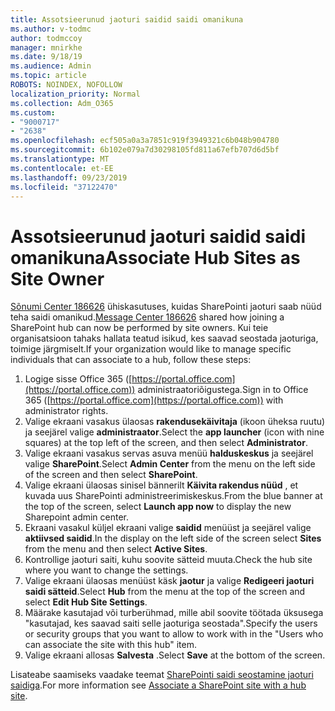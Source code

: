 ```yaml
---
title: Assotsieerunud jaoturi saidid saidi omanikuna
ms.author: v-todmc
author: todmccoy
manager: mnirkhe
ms.date: 9/18/19
ms.audience: Admin
ms.topic: article
ROBOTS: NOINDEX, NOFOLLOW
localization_priority: Normal
ms.collection: Adm_O365
ms.custom:
- "9000717"
- "2638"
ms.openlocfilehash: ecf505a0a3a7851c919f3949321c6b048b904780
ms.sourcegitcommit: 6b102e079a7d30298105fd811a67efb707d6d5bf
ms.translationtype: MT
ms.contentlocale: et-EE
ms.lasthandoff: 09/23/2019
ms.locfileid: "37122470"
---
```

# <a name="associate-hub-sites-as-site-owner"></a><span data-ttu-id="0faa9-102">Assotsieerunud jaoturi saidid saidi omanikuna</span><span class="sxs-lookup"><span data-stu-id="0faa9-102">Associate Hub Sites as Site Owner</span></span>

<span data-ttu-id="0faa9-103">[Sõnumi Center 186626](https://admin.microsoft.com/Adminportal/Home?source=applauncher#/MessageCenter?id=MC186626) ühiskasutuses, kuidas SharePointi jaoturi saab nüüd teha saidi omanikud.</span><span class="sxs-lookup"><span data-stu-id="0faa9-103">[Message Center 186626](https://admin.microsoft.com/Adminportal/Home?source=applauncher#/MessageCenter?id=MC186626) shared how joining a SharePoint hub can now be performed by site owners.</span></span> <span data-ttu-id="0faa9-104">Kui teie organisatsioon tahaks hallata teatud isikud, kes saavad seostada jaoturiga, toimige järgmiselt.</span><span class="sxs-lookup"><span data-stu-id="0faa9-104">If your organization would like to manage specific individuals that can associate to a hub, follow these steps:</span></span> 

1. <span data-ttu-id="0faa9-105">Logige sisse Office 365 ([https://portal.office.com](https://portal.office.com)) administraatoriõigustega.</span><span class="sxs-lookup"><span data-stu-id="0faa9-105">Sign in to Office 365 ([https://portal.office.com](https://portal.office.com)) with administrator rights.</span></span>
2. <span data-ttu-id="0faa9-106">Valige ekraani vasakus ülaosas **rakendusekäivitaja** (ikoon üheksa ruutu) ja seejärel valige **administraator**.</span><span class="sxs-lookup"><span data-stu-id="0faa9-106">Select the **app launcher** (icon with nine squares) at the top left of the screen, and then select **Administrator**.</span></span>
3. <span data-ttu-id="0faa9-107">Valige ekraani vasakus servas asuva menüü **halduskeskus** ja seejärel valige **SharePoint**.</span><span class="sxs-lookup"><span data-stu-id="0faa9-107">Select **Admin Center** from the menu on the left side of the screen and then select **SharePoint**.</span></span>
4. <span data-ttu-id="0faa9-108">Valige ekraani ülaosas sinisel bännerilt **Käivita rakendus nüüd** , et kuvada uus SharePointi administreerimiskeskus.</span><span class="sxs-lookup"><span data-stu-id="0faa9-108">From the blue banner at the top of the screen, select **Launch app now** to display the new Sharepoint admin center.</span></span>
5. <span data-ttu-id="0faa9-109">Ekraani vasakul küljel ekraani valige **saidid** menüüst ja seejärel valige **aktiivsed saidid**.</span><span class="sxs-lookup"><span data-stu-id="0faa9-109">In the display on the left side of the screen select **Sites** from the menu and then select **Active Sites**.</span></span>
6. <span data-ttu-id="0faa9-110">Kontrollige jaoturi saiti, kuhu soovite sätteid muuta.</span><span class="sxs-lookup"><span data-stu-id="0faa9-110">Check the hub site where you want to change the settings.</span></span>
7. <span data-ttu-id="0faa9-111">Valige ekraani ülaosas menüüst käsk **jaotur** ja valige **Redigeeri jaoturi saidi sätteid**.</span><span class="sxs-lookup"><span data-stu-id="0faa9-111">Select **Hub** from the menu at the top of the screen and select **Edit Hub Site Settings**.</span></span>
8. <span data-ttu-id="0faa9-112">Määrake kasutajad või turberühmad, mille abil soovite töötada üksusega "kasutajad, kes saavad saiti selle jaoturiga seostada".</span><span class="sxs-lookup"><span data-stu-id="0faa9-112">Specify the users or security groups that you want to allow to work with in the "Users who can associate the site with this hub" item.</span></span>
9. <span data-ttu-id="0faa9-113">Valige ekraani allosas **Salvesta** .</span><span class="sxs-lookup"><span data-stu-id="0faa9-113">Select **Save** at the bottom of the screen.</span></span>

<span data-ttu-id="0faa9-114">Lisateabe saamiseks vaadake teemat [SharePointi saidi seostamine jaoturi saidiga](https://support.office.com/article/associate-a-sharepoint-site-with-a-hub-site-ae0009fd-af04-4d3d-917d-88edb43efc05).</span><span class="sxs-lookup"><span data-stu-id="0faa9-114">For more information see [Associate a SharePoint site with a hub site](https://support.office.com/article/associate-a-sharepoint-site-with-a-hub-site-ae0009fd-af04-4d3d-917d-88edb43efc05).</span></span> 